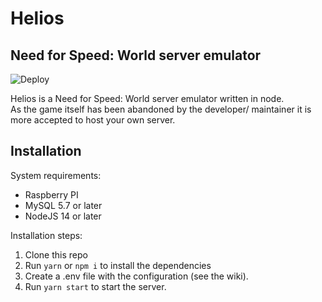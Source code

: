 # Helios
## Need for Speed: World server emulator

![Deploy](https://github.com/JaspervRijbroek/helios/actions/workflows/build.yml/badge.svg)

Helios is a Need for Speed: World server emulator written in node.  
As the game itself has been abandoned by the developer/ maintainer it is more accepted
to host your own server.

## Installation

System requirements:
- Raspberry PI
- MySQL 5.7 or later
- NodeJS 14 or later

Installation steps:
1. Clone this repo
1. Run `yarn` or `npm i` to install the dependencies
2. Create a .env file with the configuration (see the wiki).
3. Run `yarn start` to start the server.